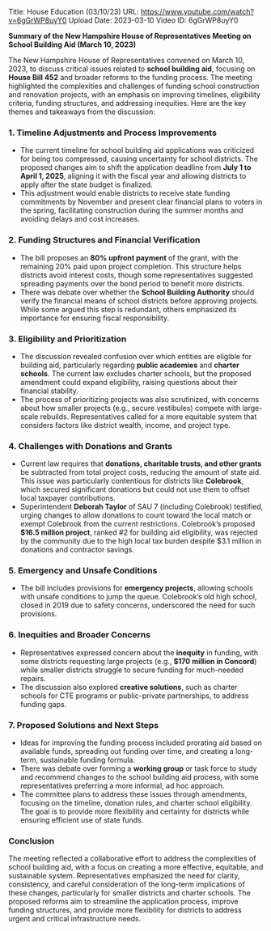 Title: House Education (03/10/23)
URL: https://www.youtube.com/watch?v=6gGrWP8uyY0
Upload Date: 2023-03-10
Video ID: 6gGrWP8uyY0

**Summary of the New Hampshire House of Representatives Meeting on School Building Aid (March 10, 2023)**  

The New Hampshire House of Representatives convened on March 10, 2023, to discuss critical issues related to **school building aid**, focusing on **House Bill 452** and broader reforms to the funding process. The meeting highlighted the complexities and challenges of funding school construction and renovation projects, with an emphasis on improving timelines, eligibility criteria, funding structures, and addressing inequities. Here are the key themes and takeaways from the discussion:  

### **1. Timeline Adjustments and Process Improvements**  
- The current timeline for school building aid applications was criticized for being too compressed, causing uncertainty for school districts. The proposed changes aim to shift the application deadline from **July 1 to April 1, 2025**, aligning it with the fiscal year and allowing districts to apply after the state budget is finalized.  
- This adjustment would enable districts to receive state funding commitments by November and present clear financial plans to voters in the spring, facilitating construction during the summer months and avoiding delays and cost increases.  

### **2. Funding Structures and Financial Verification**  
- The bill proposes an **80% upfront payment** of the grant, with the remaining 20% paid upon project completion. This structure helps districts avoid interest costs, though some representatives suggested spreading payments over the bond period to benefit more districts.  
- There was debate over whether the **School Building Authority** should verify the financial means of school districts before approving projects. While some argued this step is redundant, others emphasized its importance for ensuring fiscal responsibility.  

### **3. Eligibility and Prioritization**  
- The discussion revealed confusion over which entities are eligible for building aid, particularly regarding **public academies** and **charter schools**. The current law excludes charter schools, but the proposed amendment could expand eligibility, raising questions about their financial stability.  
- The process of prioritizing projects was also scrutinized, with concerns about how smaller projects (e.g., secure vestibules) compete with large-scale rebuilds. Representatives called for a more equitable system that considers factors like district wealth, income, and project type.  

### **4. Challenges with Donations and Grants**  
- Current law requires that **donations, charitable trusts, and other grants** be subtracted from total project costs, reducing the amount of state aid. This issue was particularly contentious for districts like **Colebrook**, which secured significant donations but could not use them to offset local taxpayer contributions.  
- Superintendent **Deborah Taylor** of SAU 7 (including Colebrook) testified, urging changes to allow donations to count toward the local match or exempt Colebrook from the current restrictions. Colebrook’s proposed **$16.5 million project**, ranked #2 for building aid eligibility, was rejected by the community due to the high local tax burden despite $3.1 million in donations and contractor savings.  

### **5. Emergency and Unsafe Conditions**  
- The bill includes provisions for **emergency projects**, allowing schools with unsafe conditions to jump the queue. Colebrook’s old high school, closed in 2019 due to safety concerns, underscored the need for such provisions.  

### **6. Inequities and Broader Concerns**  
- Representatives expressed concern about the **inequity** in funding, with some districts requesting large projects (e.g., **$170 million in Concord**) while smaller districts struggle to secure funding for much-needed repairs.  
- The discussion also explored **creative solutions**, such as charter schools for CTE programs or public-private partnerships, to address funding gaps.  

### **7. Proposed Solutions and Next Steps**  
- Ideas for improving the funding process included prorating aid based on available funds, spreading out funding over time, and creating a long-term, sustainable funding formula.  
- There was debate over forming a **working group** or task force to study and recommend changes to the school building aid process, with some representatives preferring a more informal, ad hoc approach.  
- The committee plans to address these issues through amendments, focusing on the timeline, donation rules, and charter school eligibility. The goal is to provide more flexibility and certainty for districts while ensuring efficient use of state funds.  

### **Conclusion**  
The meeting reflected a collaborative effort to address the complexities of school building aid, with a focus on creating a more effective, equitable, and sustainable system. Representatives emphasized the need for clarity, consistency, and careful consideration of the long-term implications of these changes, particularly for smaller districts and charter schools. The proposed reforms aim to streamline the application process, improve funding structures, and provide more flexibility for districts to address urgent and critical infrastructure needs.